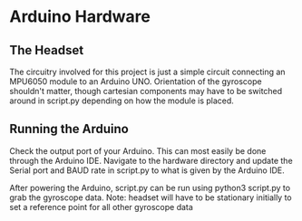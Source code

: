 # Arduino Hardware
## The Headset

The circuitry involved for this project is just a simple circuit connecting an MPU6050 module to an Arduino UNO. Orientation of the gyroscope shouldn't matter, though cartesian components may have to be switched around in script.py depending on how the module is placed.

## Running the Arduino

Check the output port of your Arduino. This can most easily be done through the Arduino IDE. Navigate to the hardware directory and update the Serial port and BAUD rate in script.py to what is given by the Arduino IDE.

After powering the Arduino, script.py can be run using python3 script.py to grab the gyroscope data. Note: headset will have to be stationary initially to set a reference point for all other gyroscope data
